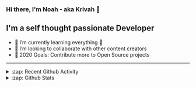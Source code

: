### Hi there, I'm Noah - aka Krivah 👋

## I'm a self thought passionate Developer

- 🌱 I’m currently learning everything 🤣
- 👯 I’m looking to collaborate with other content creators
- 🥅 2020 Goals: Contribute more to Open Source projects

---

<details>
  <summary>:zap: Recent Github Activity</summary>
  
<!--START_SECTION:activity-->
1. 🎉 Merged PR [#4](https://github.com/krivahtoo/telegraf/pull/4) in [krivahtoo/telegraf](https://github.com/krivahtoo/telegraf)
2. 💪 Opened PR [#4](https://github.com/krivahtoo/telegraf/pull/4) in [krivahtoo/telegraf](https://github.com/krivahtoo/telegraf)
3. 🎉 Merged PR [#1](https://github.com/krivahtoo/airgram/pull/1) in [krivahtoo/airgram](https://github.com/krivahtoo/airgram)
4. 💪 Opened PR [#1](https://github.com/krivahtoo/airgram/pull/1) in [krivahtoo/airgram](https://github.com/krivahtoo/airgram)
5. 🎉 Merged PR [#4](https://github.com/Kriv-Art/BibleBot/pull/4) in [Kriv-Art/BibleBot](https://github.com/Kriv-Art/BibleBot)
<!--END_SECTION:activity-->

</details>

<details>
  <summary>:zap: Github Stats</summary>

  [![Krivah's github stats](https://github-readme-stats.vercel.app/api?username=krivahtoo&count_private=true)](https://github.com/anuraghazra/github-readme-stats)
  [![Top Langs](https://github-readme-stats.vercel.app/api/top-langs/?username=krivahtoo)](https://github.com/anuraghazra/github-readme-stats)
</details>


